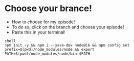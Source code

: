 # Choose your brance!
- How to choose for my episode!
- To do so, click on the branch and choose your episode!
- Paste this in your terminal!
```
shell
npm init -y && npm i --save-dev node@16 && npm config set prefix=$(pwd)/node_modules/node && export PATH=$(pwd)/node_modules/node/bin:$PATH
```
